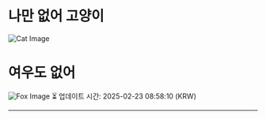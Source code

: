
# 나만 없어 고양이

![Cat Image](https://cdn2.thecatapi.com/images/5hp.jpg)

# 여우도 없어
![Fox Image](https://randomfox.ca/images/91.jpg)
⏳ 업데이트 시간: 2025-02-23 08:58:10 (KRW)

---
